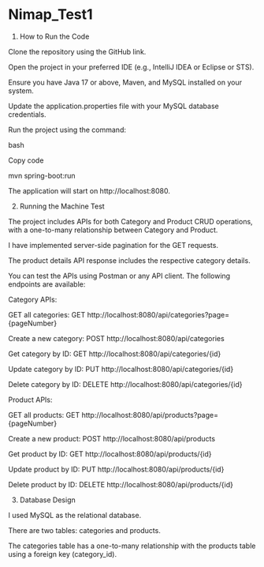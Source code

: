 # Nimap_Test1


1. How to Run the Code
   
Clone the repository using the GitHub link.

Open the project in your preferred IDE (e.g., IntelliJ IDEA or Eclipse or STS).

Ensure you have Java 17 or above, Maven, and MySQL installed on your system.

Update the application.properties file with your MySQL database credentials.

Run the project using the command:

bash

Copy code

mvn spring-boot:run

The application will start on http://localhost:8080.



2. Running the Machine Test

The project includes APIs for both Category and Product CRUD operations, with a one-to-many relationship between Category and Product.

I have implemented server-side pagination for the GET requests.

The product details API response includes the respective category details.



You can test the APIs using Postman or any API client. The following endpoints are available:


Category APIs:

GET all categories: GET http://localhost:8080/api/categories?page={pageNumber}

Create a new category: POST http://localhost:8080/api/categories

Get category by ID: GET http://localhost:8080/api/categories/{id}

Update category by ID: PUT http://localhost:8080/api/categories/{id}

Delete category by ID: DELETE http://localhost:8080/api/categories/{id}


Product APIs:

GET all products: GET http://localhost:8080/api/products?page={pageNumber}

Create a new product: POST http://localhost:8080/api/products

Get product by ID: GET http://localhost:8080/api/products/{id}

Update product by ID: PUT http://localhost:8080/api/products/{id}

Delete product by ID: DELETE http://localhost:8080/api/products/{id}



3. Database Design
   
I used MySQL as the relational database.

There are two tables: categories and products.

The categories table has a one-to-many relationship with the products table using a foreign key (category_id).


